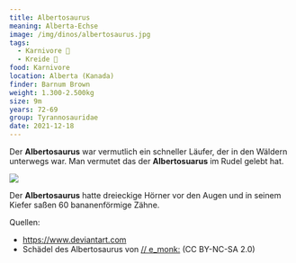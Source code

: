```yaml
---
title: Albertosaurus
meaning: Alberta-Echse
image: /img/dinos/albertosaurus.jpg
tags:
  - Karnivore 🥩
  - Kreide 🦴
food: Karnivore
location: Alberta (Kanada)
finder: Barnum Brown
weight: 1.300-2.500kg
size: 9m
years: 72-69
group: Tyrannosauridae
date: 2021-12-18
---
```

Der **Albertosaurus** war vermutlich ein schneller Läufer, der in den Wäldern unterwegs war. Man vermutet das der **Albertosuarus** im Rudel gelebt hat. 

![](/img/dinos/albertosaurus-schädel.jfif)

Der **Albertosaurus** hatte dreieckige Hörner vor den Augen und in seinem Kiefer saßen 60 bananenförmige Zähne. 

Quellen:

* <https://www.deviantart.com>
* Schädel des Albertosaurus von  [// e_monk:](https://secure.flickr.com/photos/e_monk/)  (CC BY-NC-SA 2.0)